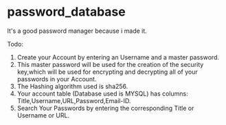 # password_database
It's a good password manager because i made it.

Todo:
1. Create your Account by entering an Username and a master password.
2. This master password will be used for the creation of the security key,which will be used for encrypting and decrypting all of your passwords in your Account.
3. The Hashing algorithm used is sha256.
4. Your account table (Database used is MYSQL) has columns: Title,Username,URL,Password,Email-ID.
5. Search Your Passwords by entering the corresponding Title or Username or URL.
